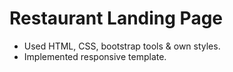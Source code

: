 # Restaurant Landing Page

- Used HTML, CSS, bootstrap tools & own styles.
- Implemented responsive template.
